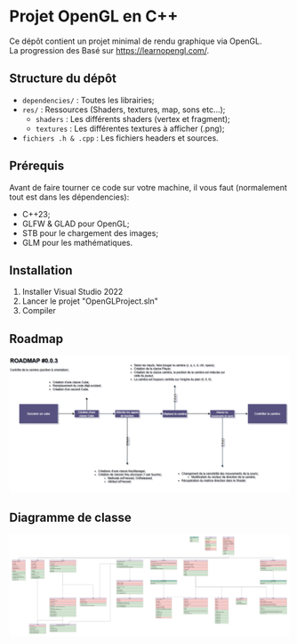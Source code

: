 # Projet OpenGL en C++

Ce dépôt contient un projet minimal de rendu graphique via OpenGL.<br>
La progression des Basé sur https://learnopengl.com/.


##  Structure du dépôt

- `dependencies/` : Toutes les librairies;
- `res/` : Ressources (Shaders, textures, map, sons etc...);
  + `shaders` : Les différents shaders (vertex et fragment);
  + `textures` : Les différentes textures à afficher (.png);
- `fichiers .h & .cpp` : Les fichiers headers et sources. 

##  Prérequis

Avant de faire tourner ce code sur votre machine, il vous faut (normalement tout est dans les dépendencies):

- C++23;
- GLFW & GLAD pour OpenGL;
- STB pour le chargement des images;
- GLM pour les mathématiques.

##  Installation

1. Installer Visual Studio 2022
2. Lancer le projet "OpenGLProject.sln"
3. Compiler

## Roadmap

![Roadmap actuelle](https://github.com/elliotdefurne/OpenGLProject/blob/master/Gestion%20de%20projet/Roadmaps/RoadMapV0.0.3.drawio.png)

## Diagramme de classe

![Diagramme de classe actuelle](https://github.com/elliotdefurne/OpenGLProject/blob/master/Gestion%20de%20projet/Diagramme%20de%20Classe.png)

